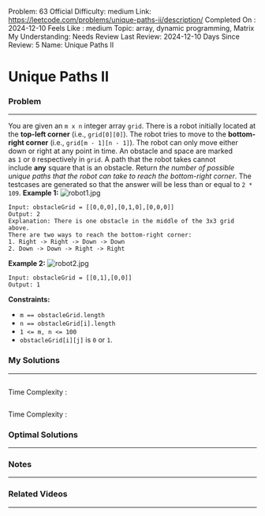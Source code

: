 Problem: 63
Official Difficulty: medium
Link: https://leetcode.com/problems/unique-paths-ii/description/
Completed On : 2024-12-10
Feels Like : medium
Topic: array, dynamic programming, Matrix
My Understanding: Needs Review
Last Review: 2024-12-10
Days Since Review: 5
Name: Unique Paths II

# Unique Paths II
### Problem
___
You are given an `m x n` integer array `grid`. There is a robot initially located at the **top-left corner** (i.e., `grid[0][0]`). The robot tries to move to the **bottom-right corner** (i.e., `grid[m - 1][n - 1]`). The robot can only move either down or right at any point in time.
An obstacle and space are marked as `1` or `0` respectively in `grid`. A path that the robot takes cannot include **any** square that is an obstacle.
Return *the number of possible unique paths that the robot can take to reach the bottom-right corner*.
The testcases are generated so that the answer will be less than or equal to `2 * 109`.
**Example 1:**
![robot1.jpg](https://assets.leetcode.com/uploads/2020/11/04/robot1.jpg)
```plain text
Input: obstacleGrid = [[0,0,0],[0,1,0],[0,0,0]]
Output: 2
Explanation: There is one obstacle in the middle of the 3x3 grid above.
There are two ways to reach the bottom-right corner:
1. Right -> Right -> Down -> Down
2. Down -> Down -> Right -> Right

```
**Example 2:**
![robot2.jpg](https://assets.leetcode.com/uploads/2020/11/04/robot2.jpg)
```plain text
Input: obstacleGrid = [[0,1],[0,0]]
Output: 1

```
**Constraints:**
- `m == obstacleGrid.length`
- `n == obstacleGrid[i].length`
- `1 <= m, n <= 100`
- `obstacleGrid[i][j]` is `0` or `1`.
### My Solutions
___
```python

```

Time Complexity :
```python

```

Time Complexity : 
### Optimal Solutions
___

### Notes
___
 
### Related Videos 
___
[]()